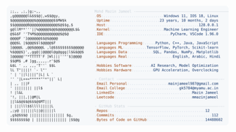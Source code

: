 <picture>
  <source srcset="https://raw.githubusercontent.com/mmazinjameel/mmazinjameel/main/dark_mode.svg?v=1757213797" media="(prefers-color-scheme: dark)">
  <img src="https://raw.githubusercontent.com/mmazinjameel/mmazinjameel/main/light_mode.svg?v=1757213797">
</picture>
